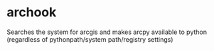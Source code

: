 # archook
Searches the system for arcgis and makes arcpy available to python (regardless of pythonpath/system path/registry settings)

